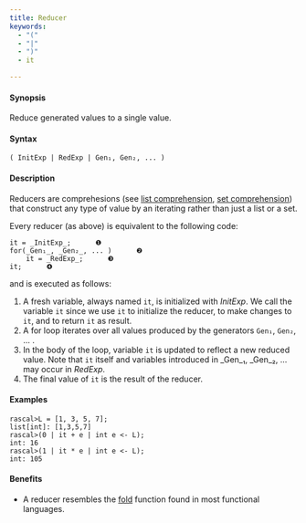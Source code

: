 ```yaml
---
title: Reducer
keywords:
  - "("
  - "|"
  - ")"
  - it

---
```


#### Synopsis

Reduce generated values to a single value.

#### Syntax

`( InitExp | RedExp | Gen₁, Gen₂, ... )`

#### Description

Reducers are comprehesions (see [list comprehension](../../../Rascal/Expressions/Values/List/Comprehension/index.md), [set comprehension](../../../Rascal/Expressions/Values/Set/Comprehension/index.md)) that construct any
type of value by an iterating rather than just a list or a set.

Every reducer (as above)  is equivalent to the following code:
```rascal,subs="verbatim,quotes"
it = _InitExp_;      ❶  
for(_Gen₁_, _Gen₂_, ... )      ❷  
    it = _RedExp_;      ❸  
it;      ❹  
```
and is executed as follows:

1. A fresh variable, always named `it`, is initialized with _InitExp_. 
    We call the variable `it` since we use `it` to initialize the reducer, to make changes to `it`,
    and to return `it` as result.
2. A for loop iterates over all values produced by the generators `Gen₁`, `Gen₂`, ... .
3. In the body of the loop, variable `it` is updated to reflect a new reduced value.
    Note that `it` itself and variables introduced in _Gen_₁, _Gen_₂, ... may occur in _RedExp_.
4. The final value of `it` is the result of the reducer.

#### Examples


```rascal-shell 
rascal>L = [1, 3, 5, 7];
list[int]: [1,3,5,7]
rascal>(0 | it + e | int e <- L);
int: 16
rascal>(1 | it * e | int e <- L);
int: 105
```

#### Benefits

* A reducer resembles the [fold](http://en.wikipedia.org/wiki/Fold_(higher-order_function)) function
found in most functional languages.


